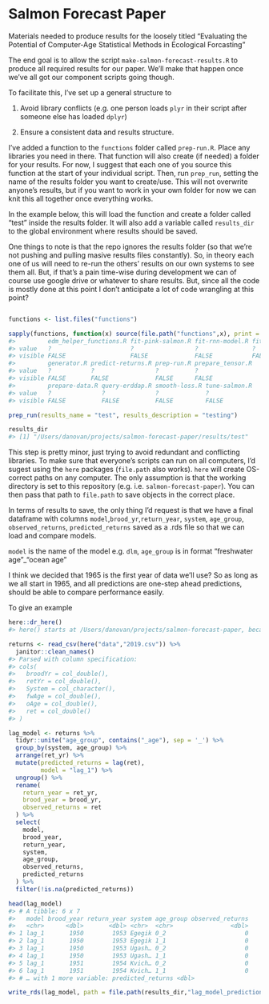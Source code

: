 
<!-- README.md is generated from README.Rmd. Please edit that file -->

# Salmon Forecast Paper

<!-- badges: start -->

<!-- badges: end -->

Materials needed to produce results for the loosely titled “Evaluating
the Potential of Computer-Age Statistical Methods in Ecological
Forcasting”

The end goal is to allow the script `make-salmon-forecast-results.R` to
produce all required results for our paper. We’ll make that happen once
we’ve all got our component scripts going though.

To facilitate this, I’ve set up a general structure to

1.  Avoid library conflicts (e.g. one person loads `plyr` in their
    script after someone else has loaded `dplyr`)

2.  Ensure a consistent data and results structure.

I’ve added a function to the `functions` folder called `prep-run.R`.
Place any libraries you need in there. That function will also create
(if needed) a folder for your results. For now, I suggest that each one
of you source this function at the start of your individual script.
Then, run `prep_run`, setting the name of the results folder you want to
create/use. This will not overwrite anyone’s results, but if you want to
work in your own folder for now we can knit this all together once
everything works.

In the example below, this will load the function and create a folder
called “test” inside the results folder. It will also add a variable
called `results_dir` to the global environment where results should be
saved.

One things to note is that the repo ignores the results folder (so that
we’re not pushing and pulling masive results files constantly). So, in
theory each one of us will need to re-run the others’ results on our own
systems to see them all. But, if that’s a pain time-wise during
development we can of course use google drive or whatever to share
results. But, since all the code is mostly done at this point I don’t
anticipate a lot of code wrangling at this point?

``` r

functions <- list.files("functions")

sapply(functions, function(x) source(file.path("functions",x), print = FALSE))
#>         edm_helper_functions.R fit-pink-salmon.R fit-rnn-model.R fit-salmon.R
#> value   ?                      ?                 ?               ?           
#> visible FALSE                  FALSE             FALSE           FALSE       
#>         generator.R predict-returns.R prep-run.R prepare_tensor.R
#> value   ?           ?                 ?          ?               
#> visible FALSE       FALSE             FALSE      FALSE           
#>         prepare-data.R query-erddap.R smooth-loss.R tune-salmon.R
#> value   ?              ?              ?             ?            
#> visible FALSE          FALSE          FALSE         FALSE

prep_run(results_name = "test", results_description = "testing")

results_dir
#> [1] "/Users/danovan/projects/salmon-forecast-paper/results/test"
```

This step is pretty minor, just trying to avoid redundant and
conflicting libraries. To make sure that everyone’s scripts can run on
all computers, I’d sugest using the `here` packages (`file.path` also
works). `here` will create OS-correct paths on any computer. The only
assumption is that the working directory is set to this repository
(e.g. i.e. `salmon-forecast-paper`). You can then pass that path to
`file.path` to save objects in the correct place.

In terms of results to save, the only thing I’d request is that we have
a final dataframe with columns `model`,`brood_yr`,`return_year`,
`system`, `age_group`, `observed_returns`, `predicted_returns` saved as
a .rds file so that we can load and compare models.

`model` is the name of the model e.g. `dlm`, `age_group` is in format
“freshwater age”\_“ocean age”

I think we decided that 1965 is the first year of data we’ll use? So as
long as we all start in 1965, and all predictions are one-step ahead
predictions, should be able to compare performance easily.

To give an example

``` r
here::dr_here()
#> here() starts at /Users/danovan/projects/salmon-forecast-paper, because it contains a file matching `[.]Rproj$` with contents matching `^Version: ` in the first line

returns <- read_csv(here("data","2019.csv")) %>% 
  janitor::clean_names()
#> Parsed with column specification:
#> cols(
#>   broodYr = col_double(),
#>   retYr = col_double(),
#>   System = col_character(),
#>   fwAge = col_double(),
#>   oAge = col_double(),
#>   ret = col_double()
#> )

lag_model <- returns %>%
  tidyr::unite("age_group", contains("_age"), sep = '_') %>%
  group_by(system, age_group) %>%
  arrange(ret_yr) %>% 
  mutate(predicted_returns = lag(ret),
         model = "lag_1") %>%
  ungroup() %>% 
  rename(
    return_year = ret_yr,
    brood_year = brood_yr,
    observed_returns = ret
  ) %>%
  select(
    model,
    brood_year,
    return_year,
    system,
    age_group,
    observed_returns,
    predicted_returns
  ) %>% 
  filter(!is.na(predicted_returns))

head(lag_model)
#> # A tibble: 6 x 7
#>   model brood_year return_year system age_group observed_returns
#>   <chr>      <dbl>       <dbl> <chr>  <chr>                <dbl>
#> 1 lag_1       1950        1953 Egegik 0_2                      0
#> 2 lag_1       1950        1953 Egegik 1_1                      0
#> 3 lag_1       1950        1953 Ugash… 0_2                      0
#> 4 lag_1       1950        1953 Ugash… 1_1                      0
#> 5 lag_1       1951        1954 Kvich… 0_2                      0
#> 6 lag_1       1951        1954 Kvich… 1_1                      0
#> # … with 1 more variable: predicted_returns <dbl>

write_rds(lag_model, path = file.path(results_dir,"lag_model_predictions.rds"))
```
